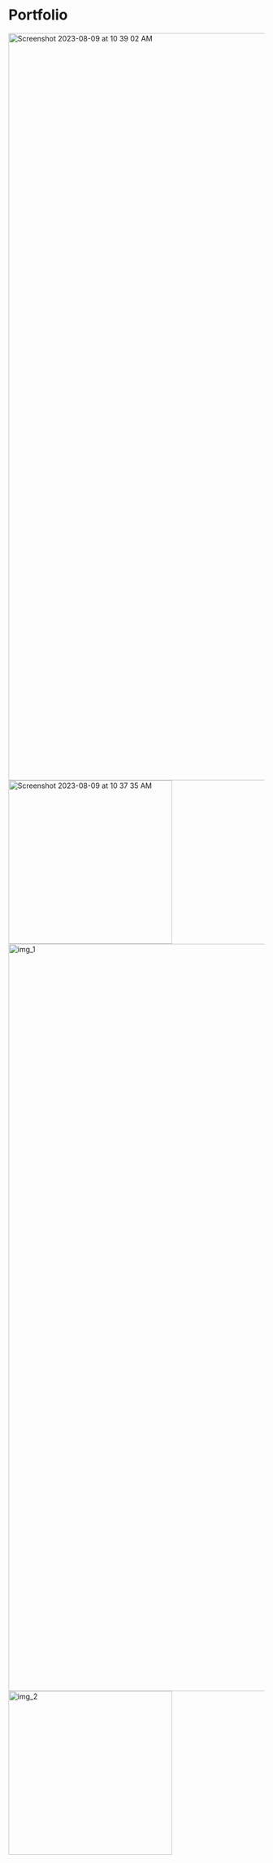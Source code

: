 # Portfolio

<img width="1470" alt="Screenshot 2023-08-09 at 10 39 02 AM" src="https://github.com/SoePhyu99/Portfolio/assets/133002857/3b2adf33-01a6-43d2-88fc-4c4630b38921">
<img width="322" alt="Screenshot 2023-08-09 at 10 37 35 AM" src="https://github.com/SoePhyu99/Portfolio/assets/133002857/ef112e9c-918b-4dbd-adb0-abd9927e4344">

<img width="1470" alt="img_1" src="https://github.com/SoePhyu99/Portfolio/assets/133002857/33154b06-aecd-4f89-9e74-b6af34023d21">
<img width="322" alt="img_2" src="https://github.com/SoePhyu99/Portfolio/assets/133002857/970e5133-2e70-45d0-8cac-4f1edd912b5b">

